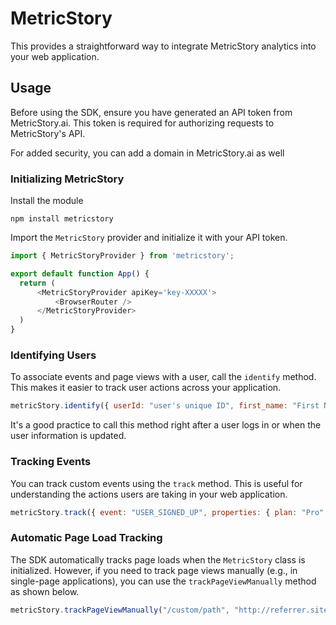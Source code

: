 # MetricStory

This provides a straightforward way to integrate MetricStory analytics into your web application.

## Usage

Before using the SDK, ensure you have generated an API token from MetricStory.ai. This token is required for authorizing requests to MetricStory's API.

For added security, you can add a domain in MetricStory.ai as well

### Initializing MetricStory

Install the module

```
npm install metricstory
```

Import the `MetricStory` provider and initialize it with your API token.

```javascript
import { MetricStoryProvider } from 'metricstory';

export default function App() {
  return (
      <MetricStoryProvider apiKey='key-XXXXX'>
          <BrowserRouter />
      </MetricStoryProvider>
  )
} 
```

### Identifying Users

To associate events and page views with a user, call the `identify` method. This makes it easier to track user actions across your application.

```javascript
metricStory.identify({ userId: "user's unique ID", first_name: "First Name", last_name: "Last Name" });
```

It's a good practice to call this method right after a user logs in or when the user information is updated.

### Tracking Events

You can track custom events using the `track` method. This is useful for understanding the actions users are taking in your web application.

```javascript
metricStory.track({ event: "USER_SIGNED_UP", properties: { plan: "Pro" } });
```

### Automatic Page Load Tracking

The SDK automatically tracks page loads when the `MetricStory` class is initialized. However, if you need to track page views manually (e.g., in single-page applications), you can use the `trackPageViewManually` method as shown below.

```javascript
metricStory.trackPageViewManually("/custom/path", "http://referrer.site");
```